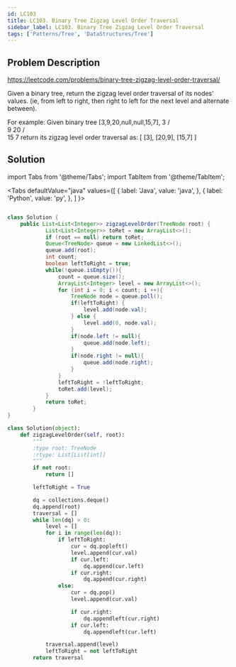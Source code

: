 ```yaml
---
id: LC103
title: LC103. Binary Tree Zigzag Level Order Traversal
sidebar_label: LC103. Binary Tree Zigzag Level Order Traversal
tags: ['Patterns/Tree', 'DataStructures/Tree']
---
```


## Problem Description

https://leetcode.com/problems/binary-tree-zigzag-level-order-traversal/

Given a binary tree, return the zigzag level order traversal of its nodes' values. (ie, from left to right, then right to left for the next level and alternate between).

For example:
Given binary tree [3,9,20,null,null,15,7],
    3
   / \
  9  20
    /  \
   15   7
return its zigzag level order traversal as:
[
  [3],
  [20,9],
  [15,7]
]

## Solution

import Tabs from '@theme/Tabs';
import TabItem from '@theme/TabItem';

<Tabs
  defaultValue="java"
  values={[
      { label: 'Java', value: 'java', },
    { label: 'Python', value: 'py', },
  ]
}>
<TabItem value="java">

```java

class Solution {
    public List<List<Integer>> zigzagLevelOrder(TreeNode root) {
            List<List<Integer>> toRet = new ArrayList<>();
            if (root == null) return toRet;
            Queue<TreeNode> queue = new LinkedList<>();
            queue.add(root);
            int count;
            boolean leftToRight = true;
            while(!queue.isEmpty()){
                count = queue.size();
                ArrayList<Integer> level = new ArrayList<>();
                for (int i = 0; i < count; i ++){
                    TreeNode node = queue.poll();
                    if(leftToRight) {
                        level.add(node.val);
                    } else {
                        level.add(0, node.val);
                    }
                    if(node.left != null){
                        queue.add(node.left);
                    }
                    if(node.right != null){
                        queue.add(node.right);
                    }
                }
                leftToRight = !leftToRight;
                toRet.add(level);
            }
            return toRet;
        }
}
```

</TabItem>
<TabItem value="py">

```py
class Solution(object):
    def zigzagLevelOrder(self, root):
        """
        :type root: TreeNode
        :rtype: List[List[int]]
        """
        if not root: 
            return []

        leftToRight = True 

        dq = collections.deque() 
        dq.append(root)
        traversal = [] 
        while len(dq) > 0:
            level = []
            for i in range(len(dq)):
                if leftToRight:
                    cur = dq.popleft()
                    level.append(cur.val)
                    if cur.left:
                        dq.append(cur.left)
                    if cur.right:
                        dq.append(cur.right)
                else:
                    cur = dq.pop()
                    level.append(cur.val)

                    if cur.right:
                        dq.appendleft(cur.right)
                    if cur.left:
                        dq.appendleft(cur.left)

            traversal.append(level)
            leftToRight = not leftToRight
        return traversal
```

</TabItem>
</Tabs>

